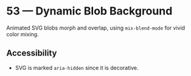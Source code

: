# 53 — Dynamic Blob Background

Animated SVG blobs morph and overlap, using `mix-blend-mode` for vivid color mixing.

## Accessibility
- SVG is marked `aria-hidden` since it is decorative.
